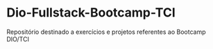 # Dio-Fullstack-Bootcamp-TCI
Repositório destinado a exercícios e projetos referentes ao Bootcamp DIO/TCI
